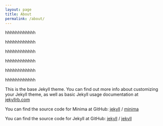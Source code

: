 ```yaml
---
layout: page
title: About
permalink: /about/
---
```

hhhhhhhhhhhh

hhhhhhhhhhhh

hhhhhhhhhhhh

hhhhhhhhhhhh


hhhhhhhhhhhh

hhhhhhhhhhhh


This is the base Jekyll theme. You can find out more info about customizing your Jekyll theme, as well as basic Jekyll usage documentation at [jekyllrb.com](https://jekyllrb.com/)

You can find the source code for Minima at GitHub:
[jekyll][jekyll-organization] /
[minima](https://github.com/jekyll/minima)

You can find the source code for Jekyll at GitHub:
[jekyll][jekyll-organization] /
[jekyll](https://github.com/jekyll/jekyll)


[jekyll-organization]: https://github.com/jekyll
